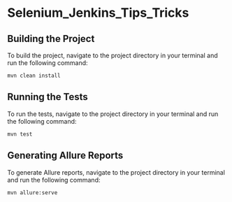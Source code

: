 # Selenium_Jenkins_Tips_Tricks

## Building the Project
To build the project, navigate to the project directory in your terminal and run the following command:
```
mvn clean install
```

## Running the Tests
To run the tests, navigate to the project directory in your terminal and run the following command:
```
mvn test
```

## Generating Allure Reports
To generate Allure reports, navigate to the project directory in your terminal and run the following command:
```
mvn allure:serve
```